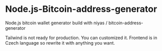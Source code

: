 # Node.js-Bitcoin-address-generator
Node.js bitcoin wallet generator build with niyas / bitcoin-address-generator

Tailwind is not ready for production. You can customized it. Frontend is in Czech language so rewrite it with anything you want.
